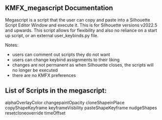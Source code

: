 ## KMFX_megascript Documentation

Megascript is a script that the user can copy and paste into a Silhouette Script Editor Window and execute it.  This is for Silhouette versions v2022.5 and upwards.
This script allows for flexibility and also no reliance on a start up script, or an external user_keybinds.py file.

Notes:
 - users can comment out scripts they do not want
 - users can change keybind assignments to their liking
 - changes are not permanent as when Silhouette closes, the scripts will no longer be executed
 - there are no KMFX preferences

## List of Scripts in the megascript:

alphaOverlayColor
changepaintOpacity
cloneShapeinPlace
copyShapeKeyframe
keyframeVisbility
pasteShapeKeyframe
nudgeShapes
resetcloneoverride
timeOffset
